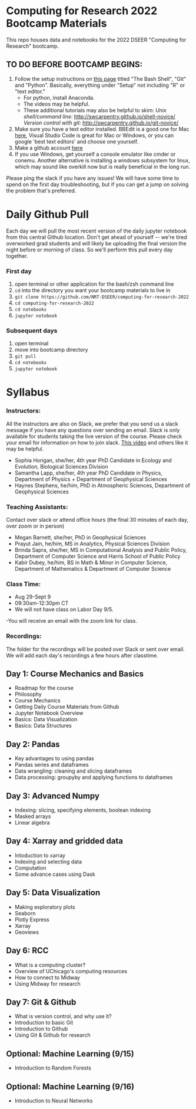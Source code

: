 # Computing for Research 2022 Bootcamp Materials
This repo houses data and notebooks for the 2022 DSEER "Computing for Research" bootcamp.

## TO DO BEFORE BOOTCAMP BEGINS:
1) Follow the setup instructions on [this page](https://carpentries.github.io/workshop-template/#setup) titled "The Bash Shell", "Git" and "Python". Basically, everything under "Setup" not including "R" or "text editor." 
      - For python, install Anaconda.
      - The videos may be helpful. 
      - These additional tutorials may also be helpful to skim:
            _Unix shell/command line:_ http://swcarpentry.github.io/shell-novice/
            _Version control with git:_ http://swcarpentry.github.io/git-novice/
2) Make sure you have a text editor installed. BBEdit is a good one for Mac [here](https://www.barebones.com/products/bbedit/), Visual Studio Code is great for Mac or Windows, or you can google 'best text editors' and choose one yourself.
3) Make a github account [here](http://github.com)
4) If you use Windows, get yourself a console emulator like cmder or conemu. Another alternative is installing a windows subsystem for linux, which may sound like overkill now but is really beneficial in the long run.

Please ping the slack if you have any issues! We will have some time to spend on the first day troubleshooting, but if you can get a jump on solving the problem that's preferred.

# Daily Github Pull

Each day we will pull the most recent version of the daily jupyter notebook from this central Github location. Don't get ahead of yourself -- we're tired overworked grad students and will likely be uploading the final version the night before or morning of class. So we'll perform this pull every day together.

### First day
1) open terminal or other application for the bash/zsh command line 
2) `cd` into the directory you want your bootcamp materials to live in
3) `git clone https://github.com/NRT-DSEER/computing-for-research-2022`
4) `cd computing-for-research-2022`
5) `cd notebooks`
6) `jupyter notebook`

### Subsequent days
1) open terminal
2) move into bootcamp directory
3) `git pull`
4) `cd notebooks`
5) `jupyter notebook`

# Syllabus

### Instructors:
All the instructors are also on Slack, we prefer that you send us a slack message if you have any questions over sending an email. Slack is only available for students taking the live version of the course. Please check your email for information on how to join slack. [This video](https://www.youtube.com/watch?v=Xm790AkFeK4&ab_channel=TraversyMedia) and others like it may be helpful.

- Sophia Horigan, she/her, 4th year PhD Candidate in Ecology and Evolution, Biological Sciences Division
- Samantha Lapp, she/her, 4th year PhD Candidate in Physics, Department of Physics + Department of Geophysical Sciences
- Haynes Stephens, he/him, PhD in Atmospheric Sciences, Department of Geophysical Sciences

### Teaching Assistants:
Contact over slack or attend office hours (the final 30 minutes of each day, over zoom or in person)

- Megan Barnett, she/her, PhD in Geophysical Sciences
- Prayut Jain, he/him, MS in Analytics, Physical Sciences Division
- Brinda Sapra, she/her, MS in Computational Analysis and Public Policy, Department of Computer Science and Harris School of Public Policy
- Kabir Dubey, he/him, BS in Math & Minor in Computer Science, Department of Mathematics & Department of Computer Science

### Class Time:
- Aug 29-Sept 9
- 09:30am-12:30pm CT 
- We will not have class on Labor Day 9/5.

-You will receive an email with the zoom link for class.


### Recordings:
The folder for the recordings will be posted over Slack or sent over email. We will add each day's recordings a few hours after classtime.

## Day 1: Course Mechanics and Basics 
- Roadmap for the course
- Philosophy
- Course Mechanics
- Getting Daily Course Materials from Github
- Jupyter Notebook Overview
- Basics: Data Visualization
- Basics: Data Structures

## Day 2: Pandas
- Key advantages to using pandas
- Pandas series and dataframes
- Data wrangling: cleaning and slicing dataframes
- Data processing: groupyby and applying functions to dataframes

## Day 3: Advanced Numpy
- Indexing: slicing, specifying elements, boolean indexing
- Masked arrays
- Linear algebra

## Day 4: Xarray and gridded data
- Intoduction to xarray
- Indexing and selecting data
- Computation
- Some advance cases using Dask

## Day 5: Data Visualization
- Making exploratory plots
- Seaborn
- Plotly Express
- Xarray
- Geoviews

## Day 6: RCC
- What is a computing cluster?
- Overview of UChicago's computing resources
- How to connect to Midway
- Using Midway for research

## Day 7: Git & Github
- What is version control, and why use it?
- Introduction to basic Git
- Introduction to Github
- Using Git & Github for research

## Optional: Machine Learning (9/15)
- Introduction to Random Forests

## Optional: Machine Learning (9/16)
- Introduction to Neural Networks
